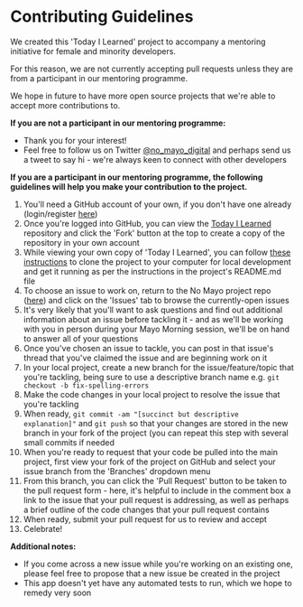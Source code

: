 # Contributing Guidelines

We created this 'Today I Learned' project to accompany a mentoring initiative for female and minority developers.

For this reason, we are not currently accepting pull requests unless they are from a participant in our mentoring programme.

We hope in future to have more open source projects that we're able to accept more contributions to.

**If you are not a participant in our mentoring programme:**

* Thank you for your interest!
* Feel free to follow us on Twitter [@no_mayo_digital](https://twitter.com/no_mayo_digital) and perhaps send us a tweet to say hi - we're always keen to connect with other developers

**If you are a participant in our mentoring programme, the following guidelines will help you make your contribution to the project.**

1. You'll need a GitHub account of your own, if you don't have one already (login/register [here](https://github.com/login))
2. Once you're logged into GitHub, you can view the [Today I Learned](https://github.com/no-mayo/today-i-learned) repository and click the 'Fork' button at the top to create a copy of the repository in your own account
3. While viewing your own copy of 'Today I Learned', you can follow [these instructions](https://help.github.com/articles/cloning-a-repository/) to clone the project to your computer for local development and get it running as per the instructions in the project's README.md file
4. To choose an issue to work on, return to the No Mayo project repo ([here](https://github.com/no-mayo/today-i-learned)) and click on the 'Issues' tab to browse the currently-open issues
5. It's very likely that you'll want to ask questions and find out additional information about an issue before tackling it - and as we'll be working with you in person during your Mayo Morning session, we'll be on hand to answer all of your questions
6. Once you've chosen an issue to tackle, you can post in that issue's thread that you've claimed the issue and are beginning work on it
7. In your local project, create a new branch for the issue/feature/topic that you're tackling, being sure to use a descriptive branch name e.g. `git checkout -b fix-spelling-errors`
8. Make the code changes in your local project to resolve the issue that you're tackling
9. When ready, `git commit -am "[succinct but descriptive explanation]"` and `git push` so that your changes are stored in the new branch in your fork of the project (you can repeat this step with several small commits if needed
10. When you're ready to request that your code be pulled into the main project, first view your fork of the project on GitHub and select your issue branch from the 'Branches' dropdown menu
11. From this branch, you can click the 'Pull Request' button to be taken to the pull request form - here, it's helpful to include in the comment box a link to the issue that your pull request is addressing, as well as perhaps a brief outline of the code changes that your pull request contains
12. When ready, submit your pull request for us to review and accept
13. Celebrate!

**Additional notes:**

* If you come across a new issue while you're working on an existing one, please feel free to propose that a new issue be created in the project
* This app doesn't yet have any automated tests to run, which we hope to remedy very soon 